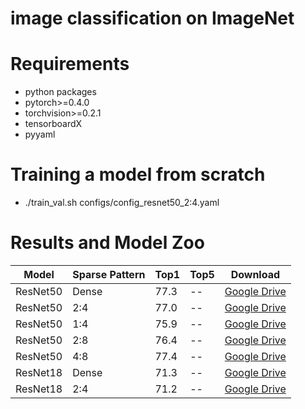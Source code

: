 # image classification on ImageNet

# Requirements

* python packages
* pytorch>=0.4.0
* torchvision>=0.2.1
* tensorboardX
* pyyaml


# Training a model from scratch

* ./train_val.sh configs/config_resnet50_2:4.yaml

# Results and Model Zoo

|     Model    | Sparse Pattern |    Top1 |         Top5  |   Download |
| ------------ | --- | ---------------|----------|------ |
| ResNet50 |  Dense | 77.3 |--|[Google Drive](https://drive.google.com/file/d/1TUvQg4-Y8RdEyTbiuojLWEH64xLLPszG/view?usp=sharing)|
| ResNet50 |  2:4 | 77.0 |--|[Google Drive](https://drive.google.com/file/d/1zARmlZDI_JWKEteEwNIjcZBGVEiEvWLc/view?usp=sharing)|
| ResNet50 |  1:4 | 75.9 |--|[Google Drive](https://drive.google.com/file/d/1TUvQg4-Y8RdEyTbiuojLWEH64xLLPszG/view?usp=sharing)|
| ResNet50 |  2:8 | 76.4 |--|[Google Drive](https://drive.google.com/file/d/1zARmlZDI_JWKEteEwNIjcZBGVEiEvWLc/view?usp=sharing)|
| ResNet50 |  4:8 | 77.4 |--|[Google Drive](https://drive.google.com/file/d/1TUvQg4-Y8RdEyTbiuojLWEH64xLLPszG/view?usp=sharing)|
| ResNet18 |  Dense | 71.3 |--|[Google Drive](https://drive.google.com/file/d/1zARmlZDI_JWKEteEwNIjcZBGVEiEvWLc/view?usp=sharing)|
| ResNet18 |  2:4 | 71.2 |--|[Google Drive](https://drive.google.com/file/d/1zARmlZDI_JWKEteEwNIjcZBGVEiEvWLc/view?usp=sharing)|
